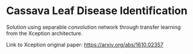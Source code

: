 # Cassava Leaf Disease Identification
Solution using separable convolution network through transfer learning from the Xception architecture.

Link to Xception original paper: https://arxiv.org/abs/1610.02357
